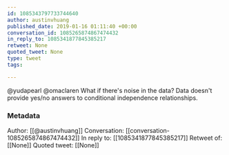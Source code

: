 ```yaml
---
id: 1085343797733744640
author: austinvhuang
published_date: 2019-01-16 01:11:40 +00:00
conversation_id: 1085265874867474432
in_reply_to: 1085341877845385217
retweet: None
quoted_tweet: None
type: tweet
tags:

---
```


@yudapearl @omaclaren What if there's noise in the data? Data doesn't provide yes/no answers to conditional independence relationships.

### Metadata

Author: [[@austinvhuang]]
Conversation: [[conversation-1085265874867474432]]
In reply to: [[1085341877845385217]]
Retweet of: [[None]]
Quoted tweet: [[None]]
